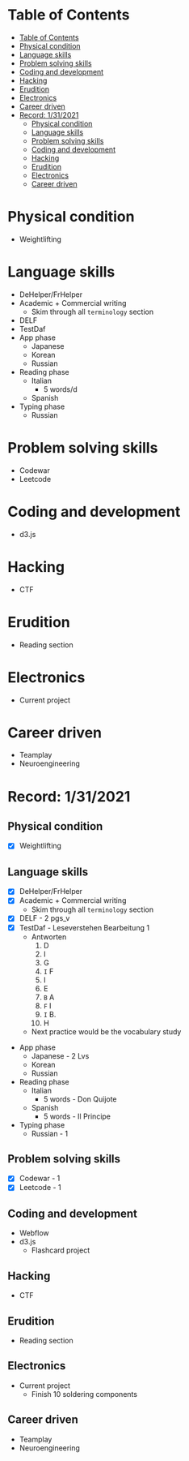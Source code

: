 # Table of Contents
- [Table of Contents](#table-of-contents)
- [Physical condition](#physical-condition)
- [Language skills](#language-skills)
- [Problem solving skills](#problem-solving-skills)
- [Coding and development](#coding-and-development)
- [Hacking](#hacking)
- [Erudition](#erudition)
- [Electronics](#electronics)
- [Career driven](#career-driven)
- [Record: 1/31/2021](#record-1312021)
  - [Physical condition](#physical-condition-1)
  - [Language skills](#language-skills-1)
  - [Problem solving skills](#problem-solving-skills-1)
  - [Coding and development](#coding-and-development-1)
  - [Hacking](#hacking-1)
  - [Erudition](#erudition-1)
  - [Electronics](#electronics-1)
  - [Career driven](#career-driven-1)


# Physical condition
- Weightlifting

# Language skills
- DeHelper/FrHelper
- Academic + Commercial writing
  - Skim through all `terminology` section
- DELF
- TestDaf
- App phase
  - Japanese
  - Korean
  - Russian
- Reading phase
  - Italian
    - 5 words/d
  - Spanish
- Typing phase
  - Russian


# Problem solving skills
- Codewar
- Leetcode

# Coding and development
- d3.js

# Hacking
- CTF

# Erudition
- Reading section

# Electronics
- Current project

# Career driven
- Teamplay
- Neuroengineering

# Record: 1/31/2021
## Physical condition
- [x] Weightlifting

## Language skills
- [x] DeHelper/FrHelper
- [x] Academic + Commercial writing
  - Skim through all `terminology` section
- [x] DELF - 2 pgs_v
- [x] TestDaf - Leseverstehen Bearbeitung 1
  - Antworten
    1. D
    2. I
    3. G
    4. `I` F
    5. I
    6. E
    7. `B` A
    8. `F` I
    9. `I` B.
    10. H
  - Next practice would be the vocabulary study
- App phase
  - Japanese - 2 Lvs
  - Korean
  - Russian
- Reading phase
  - Italian
    - 5 words - Don Quijote
  - Spanish
    - 5 words - Il Principe
- Typing phase
  - Russian - 1


## Problem solving skills
- [x] Codewar - 1
- [x] Leetcode - 1

## Coding and development
- Webflow
- d3.js
  - Flashcard project

## Hacking
- CTF

## Erudition
- Reading section

## Electronics
- Current project
  - Finish 10 soldering components
## Career driven
- Teamplay
- Neuroengineering

